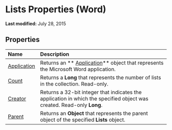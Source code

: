
# Lists Properties (Word)

 **Last modified:** July 28, 2015


## Properties



|**Name**|**Description**|
|:-----|:-----|
| [Application](ebd01fdb-9678-5219-6124-f8590f38b342.md)|Returns an  ** [Application](d1cf6f8f-4e88-bf01-93b4-90a83f79cb44.md)** object that represents the Microsoft Word application.|
| [Count](79a16caf-e6d7-ad2a-9e41-b71c84f7d914.md)|Returns a  **Long** that represents the number of lists in the collection. Read-only.|
| [Creator](9c7a1ba2-479b-30af-1a9c-4f0f7fb73bf7.md)|Returns a 32-bit integer that indicates the application in which the specified object was created. Read-only  **Long**.|
| [Parent](8ddc2ea5-606f-f03e-ab32-06773021662a.md)|Returns an  **Object** that represents the parent object of the specified **Lists** object.|
